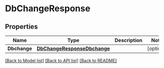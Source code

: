 # DbChangeResponse

## Properties

Name | Type | Description | Notes
------------ | ------------- | ------------- | -------------
**Dbchange** | [**DbChangeResponseDbchange**](DBChangeResponse_dbchange.md) |  | [optional] 

[[Back to Model list]](../README.md#documentation-for-models) [[Back to API list]](../README.md#documentation-for-api-endpoints) [[Back to README]](../README.md)


